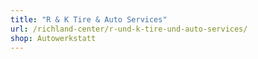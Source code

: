 ```yaml
---
title: "R & K Tire & Auto Services"
url: /richland-center/r-und-k-tire-und-auto-services/
shop: Autowerkstatt
---
```

